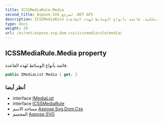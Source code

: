 ```yaml
---
title: ICSSMediaRule.Media
second_title: Aspose.SVG لمرجع .NET API
description: ICSSMediaRule ملكية. قائمة بأنواع الوسائط لهذه القاعدة.
type: docs
weight: 20
url: /ar/net/aspose.svg.dom.css/icssmediarule/media/
---
```

## ICSSMediaRule.Media property

قائمة بأنواع الوسائط لهذه القاعدة.

```csharp
public IMediaList Media { get; }
```

### أنظر أيضا

* interface [IMediaList](../../imedialist/)
* interface [ICSSMediaRule](../)
* مساحة الاسم [Aspose.Svg.Dom.Css](../../icssmediarule/)
* المجسم [Aspose.SVG](../../../)


